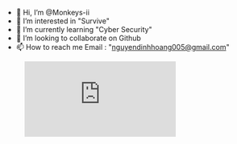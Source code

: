 - 👋 Hi, I’m @Monkeys-ii
- 👀 I’m interested in "Survive"
- 🌱 I’m currently learning "Cyber Security"
- 💞️ I’m looking to collaborate on Github
- 📫 How to reach me Email : "nguyendinhhoang005@gmail.com"

<!---
Monkeys-ii/Monkeys-ii is a ✨ special ✨ repository because its `README.md` (this file) appears on your GitHub profile.
You can click the Preview link to take a look at your changes.
--->
<figure><embed src="https://wakatime.com/share/@49aa1335-5b77-4042-a84a-a90d7be89430/a3ee6c34-15e8-4369-b592-38aa4caca7c4.svg"></embed></figure>
